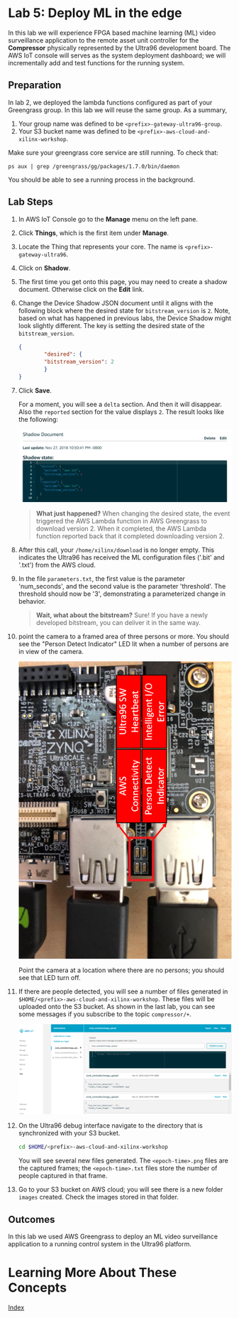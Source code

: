 # Lab 5: Deploy ML in the edge

In this lab we will experience FPGA based machine learning (ML) video 
surveillance application to the remote asset unit controller for the **Compressor** physically represented by the Ultra96 development board.
The AWS IoT console will serves as the system deployment dashboard; we will incrementally add and test functions for the running system.

## Preparation

In lab 2, we deployed the lambda functions configured as part of your Greengrass group.  In this lab we will reuse the same group.
As a summary,

1. Your group name was defined to be ```<prefix>-gateway-ultra96-group```.
2. Your S3 bucket name was defined to be ```<prefix>-aws-cloud-and-xilinx-workshop```.

Make sure your greengrass core service are still running. To check that:

```shell
ps aux | grep /greengrass/gg/packages/1.7.0/bin/daemon
```

You should be able to see a running process in the background.

## Lab Steps

1. In AWS IoT Console go to the **Manage** menu on the left pane.
2. Click **Things**, which is the first item under **Manage**.
3. Locate the Thing that represents your core. The name is ```<prefix>-gateway-ultra96```.
4. Click on **Shadow**.
5. The first time you get onto this page, you may need to create a shadow document. Otherwise click on the **Edit** link. 
6. Change the Device Shadow JSON document until it aligns with the following block where the desired state for ```bitstream_version``` is ```2```.  Note, based on what has happened in previous labs, the Device  Shadow might look slightly different.  The key is setting the desired state of the ```bitstream_version```.

	```json
   	{
     	    "desired": {
       		"bitstream_version": 2
     	    }
   	}
	```

7. Click **Save**.

	For a moment, you will see a ```delta``` section.  And then it will disappear.  Also the ```reported``` section for the value displays ```2```.
    The result looks like the following:
	
    ![alt text](images/Ultra96_Device_Shadow.PNG?raw=true "Ultra96 Device Shadow")

    > **What just happened?**  When changing the desired state, the event triggered the AWS Lambda function in AWS Greengrass to download version 2.  When it completed, the AWS Lambda function reported back that it completed downloading version 2.

8. After this call, your `/home/xilinx/download` is no longer empty.
   This indicates the Ultra96 has received the ML configuration files 
   ('.bit' and '.txt') from the AWS cloud.
   
9. In the file `parameters.txt`, the first value is the parameter 
   'num_seconds', and the second value is the parameter 'threshold'. The threshold should now be '3', demonstrating a parameterized change in behavior.

    > **Wait, what about the bitstream?** Sure! If you have a newly developed bitstream, you can deliver it in the same way.

10. point the camera to a framed area of three persons or more.
You should see the "Person Detect Indicator" LED lit when a number of 
persons are in view of the camera. 

    ![alt text](images/Ultra96_LED_Configuration.PNG?raw=true "Ultra96 User LED Definitions")

    Point the camera at a location where there are no persons; you should see 
    that LED turn off.

11. If there are people detected, you will see a number of files 
generated in `$HOME/<prefix>-aws-cloud-and-xilinx-workshop`. 
These files will be uploaded onto the S3 bucket. 
As shown in the last lab, you can see some messages 
if you subscribe to the topic `compressor/+`.

    ![alt text](images/Publish_Image_Upload.PNG)

12. On the Ultra96 debug interface navigate to the directory that is 
synchronized with your S3 bucket.

    ```bash
    cd $HOME/<prefix>-aws-cloud-and-xilinx-workshop
    ```

    You will see several new files generated. The ```<epoch-time>.png``` files are the captured frames; the ```<epoch-time>.txt``` files store the number of people captured in that frame.

13. Go to your S3 bucket on AWS cloud; you will see there is a new folder `images` created. Check the images stored in that folder.


## Outcomes
In this lab we used AWS Greengrass to deploy an ML video 
surveillance application to a running control system in the Ultra96 platform. 


# Learning More About These Concepts


[Index](./README.md)

